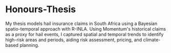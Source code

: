 # Honours-Thesis
My thesis models hail insurance claims in South Africa using a Bayesian spatio-temporal approach with R-INLA. Using Momentum's historical claims as a proxy for hail events, I captured spatial and temporal trends to identify high-risk areas and periods, aiding risk assessment, pricing, and climate-based planning.
